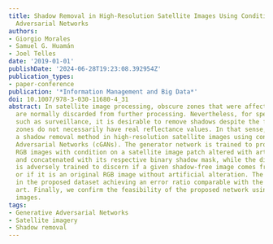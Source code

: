 ```yaml
---
title: Shadow Removal in High-Resolution Satellite Images Using Conditional Generative
  Adversarial Networks
authors:
- Giorgio Morales
- Samuel G. Huamán
- Joel Telles
date: '2019-01-01'
publishDate: '2024-06-28T19:23:08.392954Z'
publication_types:
- paper-conference
publication: '*Information Management and Big Data*'
doi: 10.1007/978-3-030-11680-4_31
abstract: In satellite image processing, obscure zones that were affected by shadows
  are normally discarded from further processing. Nevertheless, for specific applications,
  such as surveillance, it is desirable to remove shadows despite the fact that reconstructed
  zones do not necessarily have real reflectance values. In that sense, we propose
  a shadow removal method in high-resolution satellite images using conditional Generative
  Adversarial Networks (cGANs). The generator network is trained to produce shadow-free
  RGB images with condition on a satellite image patch altered with artificial shadows
  and concatenated with its respective binary shadow mask, while the discriminator
  is adversely trained to discern if a given shadow-free image comes from the generator
  or if it is an original RGB image without artificial alteration. The method is tested
  in the proposed dataset achieving an error ratio comparable with the state of the
  art. Finally, we confirm the feasibility of the proposed network using real shadowed
  images.
tags:
- Generative Adversarial Networks
- Satellite imagery
- Shadow removal
---
```

